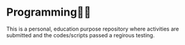 # Programming💓💓
This is a personal, education purpose repository where activities are submitted and the codes/scripts passed a regirous testing.
